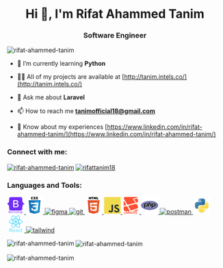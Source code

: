<h1 align="center">Hi 👋, I'm Rifat Ahammed Tanim</h1>
<h3 align="center">Software Engineer</h3>

<p align="left"> <img src="https://komarev.com/ghpvc/?username=rifat-ahammed-tanim&label=Profile%20views&color=0e75b6&style=flat" alt="rifat-ahammed-tanim" /> </p>

- 🌱 I’m currently learning **Python**

- 👨‍💻 All of my projects are available at [http://tanim.intels.co/](http://tanim.intels.co/)

- 💬 Ask me about **Laravel**

- 📫 How to reach me **tanimofficial18@gmail.com**

- 📄 Know about my experiences [https://www.linkedin.com/in/rifat-ahammed-tanim/](https://www.linkedin.com/in/rifat-ahammed-tanim/)

<h3 align="left">Connect with me:</h3>
<p align="left">
<a href="https://linkedin.com/in/rifat-ahammed-tanim" target="blank"><img align="center" src="https://raw.githubusercontent.com/rahuldkjain/github-profile-readme-generator/master/src/images/icons/Social/linked-in-alt.svg" alt="rifat-ahammed-tanim" height="30" width="40" /></a>
<a href="https://fb.com/rifattanim18" target="blank"><img align="center" src="https://raw.githubusercontent.com/rahuldkjain/github-profile-readme-generator/master/src/images/icons/Social/facebook.svg" alt="rifattanim18" height="30" width="40" /></a>
</p>

<h3 align="left">Languages and Tools:</h3>
<p align="left"> <a href="https://getbootstrap.com" target="_blank" rel="noreferrer"> <img src="https://raw.githubusercontent.com/devicons/devicon/master/icons/bootstrap/bootstrap-plain-wordmark.svg" alt="bootstrap" width="40" height="40"/> </a> <a href="https://www.w3schools.com/css/" target="_blank" rel="noreferrer"> <img src="https://raw.githubusercontent.com/devicons/devicon/master/icons/css3/css3-original-wordmark.svg" alt="css3" width="40" height="40"/> </a> <a href="https://www.figma.com/" target="_blank" rel="noreferrer"> <img src="https://www.vectorlogo.zone/logos/figma/figma-icon.svg" alt="figma" width="40" height="40"/> </a> <a href="https://git-scm.com/" target="_blank" rel="noreferrer"> <img src="https://www.vectorlogo.zone/logos/git-scm/git-scm-icon.svg" alt="git" width="40" height="40"/> </a> <a href="https://www.w3.org/html/" target="_blank" rel="noreferrer"> <img src="https://raw.githubusercontent.com/devicons/devicon/master/icons/html5/html5-original-wordmark.svg" alt="html5" width="40" height="40"/> </a> <a href="https://developer.mozilla.org/en-US/docs/Web/JavaScript" target="_blank" rel="noreferrer"> <img src="https://raw.githubusercontent.com/devicons/devicon/master/icons/javascript/javascript-original.svg" alt="javascript" width="40" height="40"/> </a> <a href="https://laravel.com/" target="_blank" rel="noreferrer"> <img src="https://raw.githubusercontent.com/devicons/devicon/master/icons/laravel/laravel-plain-wordmark.svg" alt="laravel" width="40" height="40"/> </a> <a href="https://www.php.net" target="_blank" rel="noreferrer"> <img src="https://raw.githubusercontent.com/devicons/devicon/master/icons/php/php-original.svg" alt="php" width="40" height="40"/> </a> <a href="https://postman.com" target="_blank" rel="noreferrer"> <img src="https://www.vectorlogo.zone/logos/getpostman/getpostman-icon.svg" alt="postman" width="40" height="40"/> </a> <a href="https://www.python.org" target="_blank" rel="noreferrer"> <img src="https://raw.githubusercontent.com/devicons/devicon/master/icons/python/python-original.svg" alt="python" width="40" height="40"/> </a> <a href="https://reactjs.org/" target="_blank" rel="noreferrer"> <img src="https://raw.githubusercontent.com/devicons/devicon/master/icons/react/react-original-wordmark.svg" alt="react" width="40" height="40"/> </a> <a href="https://tailwindcss.com/" target="_blank" rel="noreferrer"> <img src="https://www.vectorlogo.zone/logos/tailwindcss/tailwindcss-icon.svg" alt="tailwind" width="40" height="40"/> </a> </p>

<p><img align="left" src="https://github-readme-stats.vercel.app/api/top-langs?username=rifat-ahammed-tanim&show_icons=true&locale=en&layout=compact" alt="rifat-ahammed-tanim" /></p>

<p>&nbsp;<img align="center" src="https://github-readme-stats.vercel.app/api?username=rifat-ahammed-tanim&show_icons=true&locale=en" alt="rifat-ahammed-tanim" /></p>

<p><img align="center" src="https://github-readme-streak-stats.herokuapp.com/?user=rifat-ahammed-tanim&" alt="rifat-ahammed-tanim" /></p>

